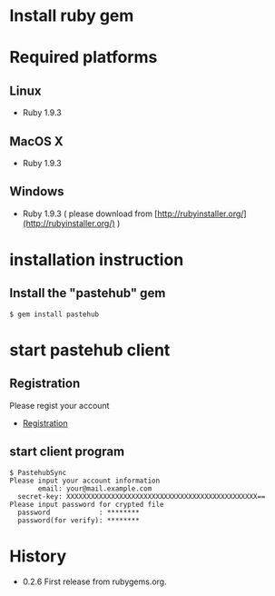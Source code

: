 Install ruby gem
=======================

# Required platforms

## Linux

- Ruby 1.9.3

## MacOS X

 - Ruby 1.9.3
 
## Windows

- Ruby 1.9.3 ( please download from [http://rubyinstaller.org/](http://rubyinstaller.org/) )

# installation instruction

## Install the "pastehub" gem

 	$ gem install pastehub

# start pastehub client

## Registration

Please regist your account

+ [Registration](Registration.md)

## start client program

	$ PastehubSync 
	Please input your account information
	       email: your@mail.example.com
	  secret-key: XXXXXXXXXXXXXXXXXXXXXXXXXXXXXXXXXXXXXXXXXXXXXXX==
	Please input password for crypted file
	  password            : ********
	  password(for verify): ********

# History

+ 0.2.6 First release from rubygems.org.

